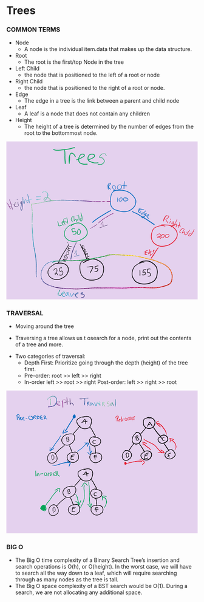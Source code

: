 # Trees

### COMMON TERMS
* Node
  - A node is the individual item.data that makes up the data structure.
* Root
  - The root is the first/top Node in the tree
* Left Child
  - the node that is positioned to the left of a root or node
* Right Child
  - the node that is positioned to the right of a root or node.
* Edge 
  - The edge in a tree is the link between a parent and child node
* Leaf
  - A leaf is a node that does not contain any children
* Height
  - The height of a tree is determined by the number of edges from the root to the bottommost node.

![Trees](./assets/trees.png)

### TRAVERSAL

* Moving around the tree
- Traversing a tree allows us t osearch for a node, print out the contents of a tree and more.
* Two categories of traversal:
  - Depth First: Prioritize going through the depth (height) of the tree first. 
  - Pre-order: root >> left >> right
  - In-order left >> root >> right
  Post-order: left >> right >> root

![traversal](./assets/treetraversal.png)

### BIG O

* The Big O time complexity of a Binary Search Tree’s insertion and search operations is O(h), or O(height). In the worst case, we will have to search all the way down to a leaf, which will require searching through as many nodes as the tree is tall. 
* The Big O space complexity of a BST search would be O(1). During a search, we are not allocating any additional space.
